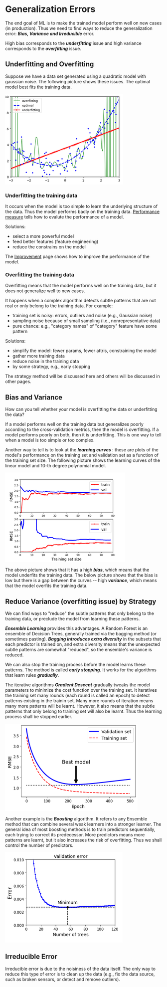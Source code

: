 # Generalization Errors

The end goal of ML is to make the trained model
perform well on new cases (in production).
Thus we need to find ways to reduce the generalization
error: ***Bias, Variance and Irreducible*** error.

High bias corresponds to the ***underfitting*** issue and
high variance corresponds to the ***overfitting*** issue.

## Underfitting and Overfitting

Suppose we have a data set generated
using a quadratic model with gaussian noise.
The following picture shows these issues.
The optimal model best fits the training data.

![overfitting and underfitting](./pic/overfitting_underfitting.png)

### Underfitting the training data

It occurs when the model is too simple to learn
the underlying structure of the data. Thus the model
performs badly on the training data.
[Performance measure](./performance_measures.md) tells
how to evalute the performance of a model.

Solutions:

* select a more powerful model
* feed better features (feature engineering)
* reduce the constrains on the model

The [Improvement](./improvement.md) page shows how to
improve the performance of the model.

### Overfitting the training data

Overfitting means that the model performs well on
the training data, but it does not generalize well
to new cases.

It happens when a complex algorithm detects subtle patterns
that are not real or only belong to the training data. For example:

* training set is noisy: errors, outliers and noise (e.g., Gaussian noise)
* sampling noise because of small sampling (i.e., nonrepresentative data)
* pure chance: e.g., "category names" of "category" feature have some pattern

Solutions:

* simplify the model: fewer params, fewer attris, constraining the model
* gather more training data
* reduce noise in the training data
* by some strategy, e.g., early stopping

The strategy method will be discussed here and others
will be discussed in other pages.

## Bias and Variance

How can you tell whether your model is overfitting the data
or underfitting the data?

If a model performs well on the training data
but generalizes poorly according to the cross-validation
metrics, then the model is overfitting.
If a model performs poorly on both, then it is underfitting.
This is one way to tell when a model is too simple
or too complex.

Another way to tell is to look at the ***learning curves*** :
these are plots of the model's performance on the
training set and validation set as a function of
the training set size. The following picture shows
the learning curves of the linear model and 10-th degree polynomial model.

![learning curves](./pic/learning_curves.png)

The above picture shows that it has a high ***bias***,
which means that the model underfits the training data.
The below picture shows that the bias is low but there
is a gap between the curves -- high ***variance***, which means
that the model overfits the training data.

## Reduce Variance (overfitting issue) by Strategy

We can find ways to "reduce" the subtle patterns
that only belong to the training data,
or preclude the model from learning these patterns.

***Ensemble Learning*** provides this advantages.
A Random Forest is an ensemble of Decision Trees,
generally trained via the bagging method (or sometimes
pasting). ***Bagging introduces extra diversity***
in the subsets that each predictor is trained on,
and extra diversity means that the unexpected subtle
patterns are somewhat "reduced", so the ensemble's
variance is reduced.

We can also stop the training process before the model
learns these patterns. The method is called ***early stopping***.
It works for the algorithms that learn rules ***gradually***.

The iterative algorithms ***Gradient Descent*** gradually
tweaks the model parameters to minimize the cost function
over the training set. It iteratives the training set
many rounds (each round is called an epoch) to detect
patterns existing in the trainin set. Many more rounds
of iteration means many more patterns will be learnt.
However, it also means that the subtle patterns that
only belong to training set will also be learnt. Thus
the learning process shall be stopped earlier.

![early stopping](./pic/early_stopping.png)

Another example is the ***Boosting*** algorithm. It refers to
any Ensemble method that can combine several
weak learners into a stronger learner. The general
idea of most boosting methods is to train predictors
sequentially, each trying to correct its predecessor.
More predictors means more patterns are learnt, but
it also increases the risk of overfitting. Thus we
shall control the number of predictors.

![early stopping of boosting](./pic/early_stopping_boosting.png)

## Irreducible Error

Irreducible error is due to the noisiness of
the data itself. The only way to reduce this
type of error is to clean up the data (e.g.,
fix the data source, such as broken sensors,
or detect and remove outliers).
